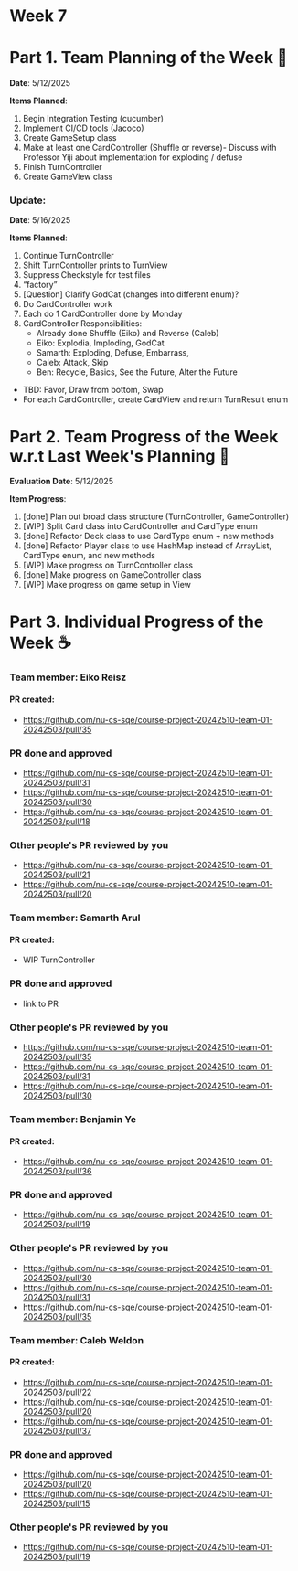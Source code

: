 # Week 7

# Part 1. Team Planning of the Week :ledger:
**Date**: 5/12/2025

**Items Planned**:
1. Begin Integration Testing (cucumber)
2. Implement CI/CD tools (Jacoco)
3. Create GameSetup class
4. Make at least one CardController (Shuffle or reverse)- Discuss with Professor Yiji about implementation for exploding / defuse
5. Finish TurnController
6. Create GameView class

### Update:
**Date**: 5/16/2025

**Items Planned**:
1. Continue TurnController
2. Shift TurnController prints to TurnView
3. Suppress Checkstyle for test files
4. “factory”
5. [Question] Clarify GodCat (changes into different enum)?
6. Do CardController work
7. Each do 1 CardController done by Monday
8. CardController Responsibilities:
    - Already done Shuffle (Eiko) and Reverse (Caleb)
    - Eiko: Explodia, Imploding, GodCat
    - Samarth: Exploding, Defuse, Embarrass, 
    - Caleb: Attack, Skip
    - Ben: Recycle, Basics, See the Future, Alter the Future
- TBD: Favor, Draw from bottom, Swap
- For each CardController, create CardView and return TurnResult enum

# Part 2. Team Progress of the Week w.r.t Last Week's Planning :green_book:
**Evaluation Date**: 5/12/2025

**Item Progress**:
1. [done] Plan out broad class structure (TurnController, GameController)
2. [WIP] Split Card class into CardController and CardType enum
3. [done] Refactor Deck class to use CardType enum + new methods
4. [done] Refactor Player class to use HashMap instead of ArrayList, CardType enum, and new methods
5. [WIP] Make progress on TurnController class
6. [done] Make progress on GameController class
7. [WIP] Make progress on game setup in View

# Part 3. Individual Progress of the Week :coffee:

### Team member: Eiko Reisz
#### PR created:
- https://github.com/nu-cs-sqe/course-project-20242510-team-01-20242503/pull/35

### PR done and approved
- https://github.com/nu-cs-sqe/course-project-20242510-team-01-20242503/pull/31
- https://github.com/nu-cs-sqe/course-project-20242510-team-01-20242503/pull/30
- https://github.com/nu-cs-sqe/course-project-20242510-team-01-20242503/pull/18

### Other people's PR reviewed by you
- https://github.com/nu-cs-sqe/course-project-20242510-team-01-20242503/pull/21
- https://github.com/nu-cs-sqe/course-project-20242510-team-01-20242503/pull/20


### Team member: Samarth Arul
#### PR created:
- WIP TurnController

### PR done and approved
- link to PR

### Other people's PR reviewed by you
- https://github.com/nu-cs-sqe/course-project-20242510-team-01-20242503/pull/35
- https://github.com/nu-cs-sqe/course-project-20242510-team-01-20242503/pull/31
- https://github.com/nu-cs-sqe/course-project-20242510-team-01-20242503/pull/30



### Team member: Benjamin Ye
#### PR created:
- https://github.com/nu-cs-sqe/course-project-20242510-team-01-20242503/pull/36

### PR done and approved
- https://github.com/nu-cs-sqe/course-project-20242510-team-01-20242503/pull/19

### Other people's PR reviewed by you
- https://github.com/nu-cs-sqe/course-project-20242510-team-01-20242503/pull/30
- https://github.com/nu-cs-sqe/course-project-20242510-team-01-20242503/pull/31
- https://github.com/nu-cs-sqe/course-project-20242510-team-01-20242503/pull/35


### Team member: Caleb Weldon
#### PR created:
- https://github.com/nu-cs-sqe/course-project-20242510-team-01-20242503/pull/22
- https://github.com/nu-cs-sqe/course-project-20242510-team-01-20242503/pull/20
- https://github.com/nu-cs-sqe/course-project-20242510-team-01-20242503/pull/37

### PR done and approved
- https://github.com/nu-cs-sqe/course-project-20242510-team-01-20242503/pull/20
- https://github.com/nu-cs-sqe/course-project-20242510-team-01-20242503/pull/15

### Other people's PR reviewed by you
- https://github.com/nu-cs-sqe/course-project-20242510-team-01-20242503/pull/19

